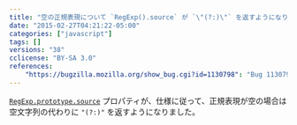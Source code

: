 ```yaml
---
title: "空の正規表現について `RegExp().source` が `\"(?:)\"` を返すようになりました"
date: "2015-02-27T04:21:22-05:00"
categories: ["javascript"]
tags: []
versions: "38"
cclicense: "BY-SA 3.0"
references:
    "https://bugzilla.mozilla.org/show_bug.cgi?id=1130798": "Bug 1130798 – new RegExp().source should return \"(?:)\""
---
```

[`RegExp.prototype.source`](https://developer.mozilla.org/ja/docs/Web/JavaScript/Reference/Global_Objects/RegExp/source) プロパティが、仕様に従って、正規表現が空の場合は空文字列の代わりに `"(?:)"` を返すようになりました。
